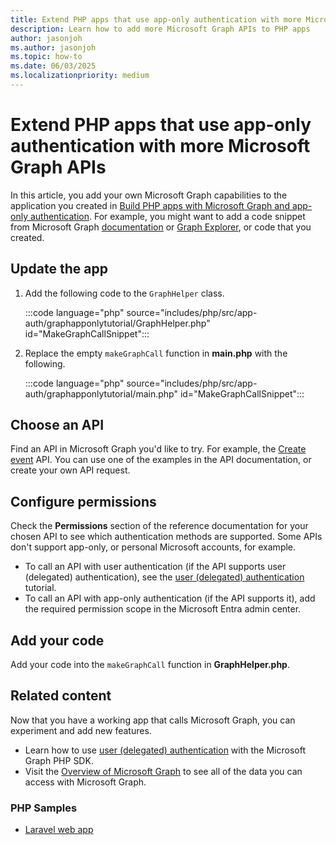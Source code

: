 ```yaml
---
title: Extend PHP apps that use app-only authentication with more Microsoft Graph APIs
description: Learn how to add more Microsoft Graph APIs to PHP apps
author: jasonjoh
ms.author: jasonjoh
ms.topic: how-to
ms.date: 06/03/2025
ms.localizationpriority: medium
---
```


# Extend PHP apps that use app-only authentication with more Microsoft Graph APIs

<!-- cSpell:ignore graphapponlytutorial Laravel -->

In this article, you add your own Microsoft Graph capabilities to the application you created in [Build PHP apps with Microsoft Graph and app-only authentication](php-app-only.md). For example, you might want to add a code snippet from Microsoft Graph [documentation](/graph/api/overview) or [Graph Explorer](https://developer.microsoft.com/graph/graph-explorer), or code that you created.

## Update the app

1. Add the following code to the `GraphHelper` class.

    :::code language="php" source="includes/php/src/app-auth/graphapponlytutorial/GraphHelper.php" id="MakeGraphCallSnippet":::

1. Replace the empty `makeGraphCall` function in **main.php** with the following.

    :::code language="php" source="includes/php/src/app-auth/graphapponlytutorial/main.php" id="MakeGraphCallSnippet":::

## Choose an API

Find an API in Microsoft Graph you'd like to try. For example, the [Create event](/graph/api/user-post-events) API. You can use one of the examples in the API documentation, or create your own API request.

## Configure permissions

Check the **Permissions** section of the reference documentation for your chosen API to see which authentication methods are supported. Some APIs don't support app-only, or personal Microsoft accounts, for example.

- To call an API with user authentication (if the API supports user (delegated) authentication), see the [user (delegated) authentication](dotnet.md) tutorial.
- To call an API with app-only authentication (if the API supports it), add the required permission scope in the Microsoft Entra admin center.

## Add your code

Add your code into the `makeGraphCall` function in **GraphHelper.php**.

## Related content

Now that you have a working app that calls Microsoft Graph, you can experiment and add new features.

- Learn how to use [user (delegated) authentication](php.md) with the Microsoft Graph PHP SDK.
- Visit the [Overview of Microsoft Graph](/graph/overview) to see all of the data you can access with Microsoft Graph.

### PHP Samples

- [Laravel web app](https://github.com/microsoftgraph/msgraph-training-phpapp)
